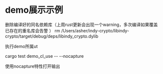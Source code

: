 # demo展示示例

删除编译好的同名依赖库（上周rust更新会出现一个warning，多次编译如果覆盖已存在的重名库会告警
）
rm /Users/asher/indy-crypto/libindy-crypto/target/debug/deps/libindy_crypto.dylib

执行demo所属ut

cargo test demo_cl_use -- --nocapture

使用nocapture特性打开输出
